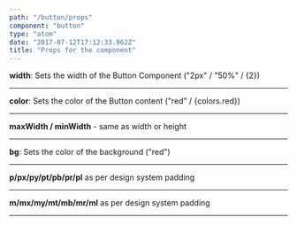 ```yaml
---
path: "/button/props"
component: "button"
type: "atom"
date: "2017-07-12T17:12:33.962Z"
title: "Props for the component"
---
```


**width**: Sets the width of the Button Component ("2px" / "50%" / {2})
***
**color**: Sets the color of the Button content ("red" / {colors.red})
***
**maxWidth / minWidth** - same as width or height
***
**bg**: Sets the color of the background ("red")
***
**p/px/py/pt/pb/pr/pl** as per design system padding
***
**m/mx/my/mt/mb/mr/ml** as per design system padding
***

